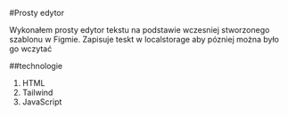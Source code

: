 #Prosty edytor

Wykonałem prosty edytor tekstu na podstawie wczesniej stworzonego szablonu w Figmie. Zapisuje teskt w localstorage aby pózniej można było go wczytać

##technologie
1. HTML
2. Tailwind
3. JavaScript
